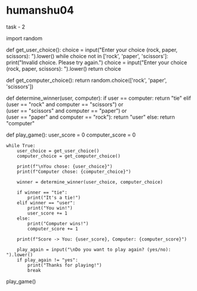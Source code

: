 # humanshu04
task - 2

import random

def get_user_choice():
    choice = input("Enter your choice (rock, paper, scissors): ").lower()
    while choice not in ['rock', 'paper', 'scissors']:
        print("Invalid choice. Please try again.")
        choice = input("Enter your choice (rock, paper, scissors): ").lower()
    return choice

def get_computer_choice():
    return random.choice(['rock', 'paper', 'scissors'])

def determine_winner(user, computer):
    if user == computer:
        return "tie"
    elif (user == "rock" and computer == "scissors") or \
         (user == "scissors" and computer == "paper") or \
         (user == "paper" and computer == "rock"):
        return "user"
    else:
        return "computer"

def play_game():
    user_score = 0
    computer_score = 0

    while True:
        user_choice = get_user_choice()
        computer_choice = get_computer_choice()

        print(f"\nYou chose: {user_choice}")
        print(f"Computer chose: {computer_choice}")

        winner = determine_winner(user_choice, computer_choice)

        if winner == "tie":
            print("It's a tie!")
        elif winner == "user":
            print("You win!")
            user_score += 1
        else:
            print("Computer wins!")
            computer_score += 1

        print(f"Score -> You: {user_score}, Computer: {computer_score}")

        play_again = input("\nDo you want to play again? (yes/no): ").lower()
        if play_again != "yes":
            print("Thanks for playing!")
            break

play_game()
